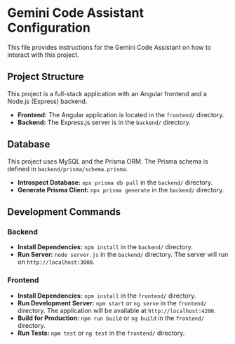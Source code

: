 # Gemini Code Assistant Configuration

This file provides instructions for the Gemini Code Assistant on how to interact with this project.

## Project Structure

This project is a full-stack application with an Angular frontend and a Node.js (Express) backend.

-   **Frontend:** The Angular application is located in the `frontend/` directory.
-   **Backend:** The Express.js server is in the `backend/` directory.

## Database

This project uses MySQL and the Prisma ORM. The Prisma schema is defined in `backend/prisma/schema.prisma`.

-   **Introspect Database:** `npx prisma db pull` in the `backend/` directory.
-   **Generate Prisma Client:** `npx prisma generate` in the `backend/` directory.

## Development Commands

### Backend

-   **Install Dependencies:** `npm install` in the `backend/` directory.
-   **Run Server:** `node server.js` in the `backend/` directory. The server will run on `http://localhost:3000`.

### Frontend

-   **Install Dependencies:** `npm install` in the `frontend/` directory.
-   **Run Development Server:** `npm start` or `ng serve` in the `frontend/` directory. The application will be available at `http://localhost:4200`.
-   **Build for Production:** `npm run build` or `ng build` in the `frontend/` directory.
-   **Run Tests:** `npm test` or `ng test` in the `frontend/` directory.
